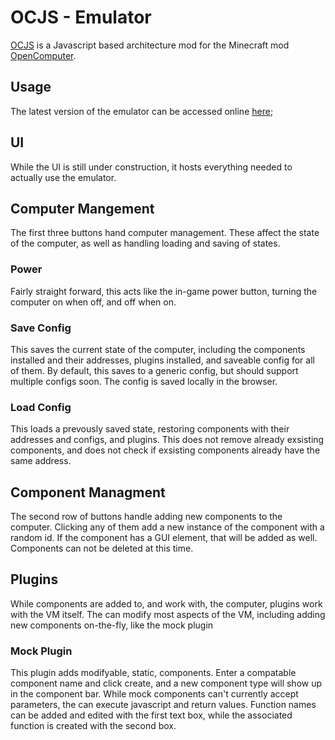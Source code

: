 # OCJS - Emulator


[OCJS](https://github.com/mrmakeit/OCJS/) is a Javascript based architecture mod for the Minecraft mod [OpenComputer](https://github.com/MightyPirates/OpenComputers).

## Usage

The latest version of the emulator can be accessed online [here](../app/index.html);

## UI

While the UI is still under construction, it hosts everything needed to actually use the emulator.

## Computer Mangement

The first three buttons hand computer management.  These affect the state of the computer, as well as handling loading and saving of states.

### Power

Fairly straight forward, this acts like the in-game power button, turning the computer on when off, and off when on.

### Save Config

This saves the current state of the computer, including the components installed and their addresses, plugins installed, and saveable config for all of them.  By default, this saves to a generic config, but should support multiple configs soon.  The config is saved locally in the browser.

### Load Config

This loads a prevously saved state, restoring components with their addresses and configs, and plugins.  This does not remove already exsisting components, and does not check if exsisting components already have the same address.

## Component Managment

The second row of buttons handle adding new components to the computer.  Clicking any of them add a new instance of the component with a random id.  If the component has a GUI element, that will be added as well.  Components can not be deleted at this time.

## Plugins

While components are added to, and work with, the computer, plugins work with the VM itself.  The can modify most aspects of the VM, including adding new components on-the-fly, like the mock plugin

### Mock Plugin

This plugin adds modifyable, static, components.  Enter a compatable component name and click create, and a new component type will show up in the component bar.  While mock components can't currently accept parameters, the can execute javascript and return values.  Function names can be added and edited with the first text box, while the associated function is created with the second box.

